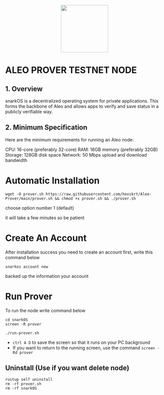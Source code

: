 <p align="center">
  <img height="150" height="auto" src="https://user-images.githubusercontent.com/38981255/185994172-0b4e4ea8-f81a-48db-8020-9be619f485b7.png">
</p>

# ALEO PROVER TESTNET NODE

## 1. Overview
snarkOS is a decentralized operating system for private applications. This forms the backbone of Aleo and allows apps to verify and save status in a publicly verifiable way.

## 2. Minimum Specification
Here are the minimum requirements for running an Aleo node:

CPU: 16-core (preferably 32-core)
RAM: 16GB memory (preferably 32GB)
Storage: 128GB disk space
Network: 50 Mbps upload and download bandwidth

# Automatic Installation

```
wget -O prover.sh https://raw.githubusercontent.com/hexskrt/Aleo-Prover/main/prover.sh && chmod +x prover.sh && ./prover.sh
```

choose option number 1 (default)

it will take a few minutes so be patient

# Create An Account

After installation success you need to create an account first, write this command below

```
snarkos account new
```

backed up the information your account 

# Run Prover

To run the node write command below

```
cd snarkOS
screen -R prover
```

```
./run-prover.sh
```

- `ctrl A D` to save the screen so that it runs on your PC background
- If you want to return to the running screen, use the command `screen -Rd prover`

## Uninstall (Use if you want delete node)

```
rustup self uninstall
rm -rf prover.sh
rm -rf snarkOS
```

